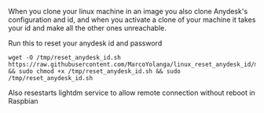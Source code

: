 When you clone your linux machine in an image you also clone Anydesk's configuration and id, and when you activate a clone of your machine it takes your id and make all the other ones unreachable.

Run this to reset your anydesk id and password
```
wget -O /tmp/reset_anydesk_id.sh https://raw.githubusercontent.com/MarcoYolanga/linux_reset_anydesk_id/master/reset_anydesk_id.sh && sudo chmod +x /tmp/reset_anydesk_id.sh && sudo /tmp/reset_anydesk_id.sh
```

Also resestarts lightdm service to allow remote connection without reboot in Raspbian
